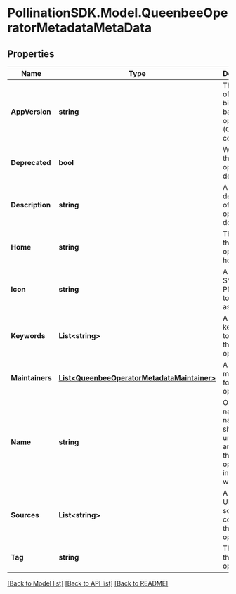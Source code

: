 
# PollinationSDK.Model.QueenbeeOperatorMetadataMetaData

## Properties

Name | Type | Description | Notes
------------ | ------------- | ------------- | -------------
**AppVersion** | **string** | The version of the app binary backing the operator (CLI tool or container) | [optional] 
**Deprecated** | **bool** | Whether this operator is deprecated | [optional] 
**Description** | **string** | A description of what this operator does | [optional] 
**Home** | **string** | The URL of this operator home page | [optional] 
**Icon** | **string** | A URL to an SVG or PNG image to be used as an icon | [optional] 
**Keywords** | **List&lt;string&gt;** | A list of keywords to search the operator by | [optional] 
**Maintainers** | [**List&lt;QueenbeeOperatorMetadataMaintainer&gt;**](QueenbeeOperatorMetadataMaintainer.md) | A list of maintainers for the operator | [optional] 
**Name** | **string** | Operator name. This name should be unique among all the operators in your workflow. | 
**Sources** | **List&lt;string&gt;** | A list of URLs to source code for this operator | [optional] 
**Tag** | **string** | The tag of the operator | 

[[Back to Model list]](../README.md#documentation-for-models)
[[Back to API list]](../README.md#documentation-for-api-endpoints)
[[Back to README]](../README.md)

